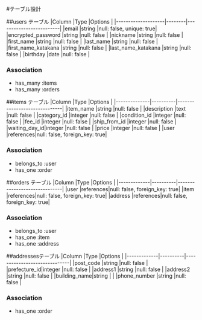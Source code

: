 #テーブル設計

##users テーブル
|Column              |Type    |Options                  |
|--------------------|--------|-------------------------|
|email               |string  |null: false, unique: true|
|encrypted_password  |string  |null: false              |
|nickname            |string  |null: false              |
|first_name          |string  |null: false              |
|last_name           |string  |null: false              |
|first_name_katakana |string  |null: false              |
|last_name_katakana  |string  |null: false              |
|birthday            |date    |null: false              |

### Association
- has_many :items
- has_many :orders


##items テーブル
|Column        |Type      |Options                       |
|--------------|----------|------------------------------|
|item_name     |string    |null: false                   |
|description   |text      |null: false                   |
|category_id   |integer   |null: false                   |
|condition_id  |integer   |null: false                   |
|fee_id        |integer   |null: false                   |
|ship_from_id  |integer   |null: false                   |
|waiting_day_id|integer   |null: false                   |
|price         |integer   |null: false                   |
|user          |references|null: false, foreign_key: true|

### Association
- belongs_to :user
- has_one  :order


##orders テーブル
|Column       |Type      |Options                       |
|-------------|----------|------------------------------|
|user         |references|null: false, foreign_key: true|
|item         |references|null: false, foreign_key: true|
|address      |references|null: false, foreign_key: true|

### Association
- belongs_to :user
- has_one  :item
- has_one  :address


##addressesテーブル
|Column       |Type      |Options                       |
|-------------|----------|------------------------------|
|post_code    |string    |null: false                   |
|prefecture_id|integer   |null: false                   |
|address1     |string    |null: false                   |
|address2     |string    |null: false                   |
|building_name|string    |                              |
|phone_number |string    |null: false                   |

### Association
- has_one  :order
